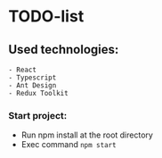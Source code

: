 # TODO-list

## Used technologies:
    - React
    - Typescript
    - Ant Design
    - Redux Toolkit

### Start project:

- Run npm install at the root directory
- Exec command `npm start`
